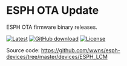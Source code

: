 # ESPH OTA Update
ESPH OTA firmware binary releases.

[![Latest](https://img.shields.io/github/v/tag/wwns/esph_ota?color=red&label=last+release)](https://github.com/wwns/esph_ota/releases/download/1.0.1/esphboot.bin)
[![GitHub download](https://img.shields.io/github/downloads/wwns/esph/total.svg)](https://github.com/wwns/esph_ota/releases/latest)
[![License](https://img.shields.io/github/license/wwns/esph-devices.svg)](LICENSE.txt)

Source code: https://github.com/wwns/esph-devices/tree/master/devices/ESPH_LCM
